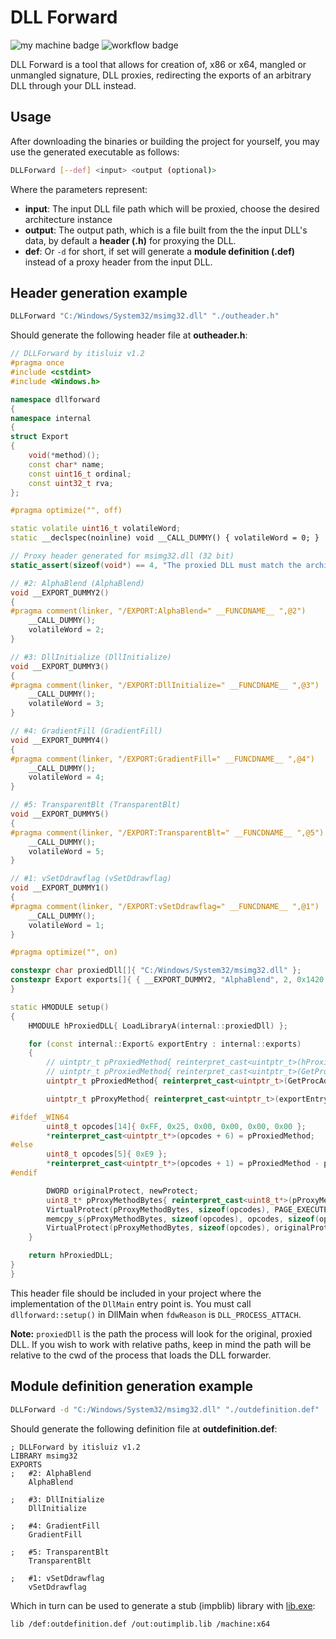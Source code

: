 # DLL Forward
![my machine badge](https://forthebadge.com/images/badges/works-on-my-machine.svg)
![workflow badge](https://github.com/itisluiz/DLLForward/actions/workflows/build.yml/badge.svg)

DLL Forward is a tool that allows for creation of, x86 or x64, mangled or unmangled signature, DLL proxies, redirecting the exports of an arbitrary DLL through your DLL instead.

## Usage
After downloading the binaries or building the project for yourself, you may use the generated executable as follows:

```bash
DLLForward [--def] <input> <output (optional)>
```
Where the parameters represent:
- **input**: The input DLL file path which will be proxied, choose the desired architecture instance
- **output**: The output path, which is a file built from the the input DLL's data, by default a **header (.h)** for proxying the DLL.
-  **def**: Or `-d` for short, if set will generate a **module definition (.def)** instead of a proxy header from the input DLL.

## Header generation example
```bash
DLLForward "C:/Windows/System32/msimg32.dll" "./outheader.h"
```
Should generate the following header file at **outheader.h**:

```cpp
// DLLForward by itisluiz v1.2
#pragma once
#include <cstdint>
#include <Windows.h>

namespace dllforward
{
namespace internal
{
struct Export
{ 
	void(*method)(); 
	const char* name; 
	const uint16_t ordinal;
	const uint32_t rva;
};

#pragma optimize("", off)

static volatile uint16_t volatileWord;
static __declspec(noinline) void __CALL_DUMMY() { volatileWord = 0; }

// Proxy header generated for msimg32.dll (32 bit)
static_assert(sizeof(void*) == 4, "The proxied DLL must match the architecture of the proxy DLL");

// #2: AlphaBlend (AlphaBlend)
void __EXPORT_DUMMY2()
{
#pragma comment(linker, "/EXPORT:AlphaBlend=" __FUNCDNAME__ ",@2")
	__CALL_DUMMY();
	volatileWord = 2;
}

// #3: DllInitialize (DllInitialize)
void __EXPORT_DUMMY3()
{
#pragma comment(linker, "/EXPORT:DllInitialize=" __FUNCDNAME__ ",@3")
	__CALL_DUMMY();
	volatileWord = 3;
}

// #4: GradientFill (GradientFill)
void __EXPORT_DUMMY4()
{
#pragma comment(linker, "/EXPORT:GradientFill=" __FUNCDNAME__ ",@4")
	__CALL_DUMMY();
	volatileWord = 4;
}

// #5: TransparentBlt (TransparentBlt)
void __EXPORT_DUMMY5()
{
#pragma comment(linker, "/EXPORT:TransparentBlt=" __FUNCDNAME__ ",@5")
	__CALL_DUMMY();
	volatileWord = 5;
}

// #1: vSetDdrawflag (vSetDdrawflag)
void __EXPORT_DUMMY1()
{
#pragma comment(linker, "/EXPORT:vSetDdrawflag=" __FUNCDNAME__ ",@1")
	__CALL_DUMMY();
	volatileWord = 1;
}

#pragma optimize("", on)

constexpr char proxiedDll[]{ "C:/Windows/System32/msimg32.dll" };
constexpr Export exports[]{ { __EXPORT_DUMMY2, "AlphaBlend", 2, 0x1420 }, { __EXPORT_DUMMY3, "DllInitialize", 3, 0x1530 }, { __EXPORT_DUMMY4, "GradientFill", 4, 0x14f0 }, { __EXPORT_DUMMY5, "TransparentBlt", 5, 0x15c0 }, { __EXPORT_DUMMY1, "vSetDdrawflag", 1, 0x16b0 } };
}

static HMODULE setup()
{
	HMODULE hProxiedDLL{ LoadLibraryA(internal::proxiedDll) };

	for (const internal::Export& exportEntry : internal::exports)
	{
		// uintptr_t pProxiedMethod{ reinterpret_cast<uintptr_t>(hProxiedDLL) + exportEntry.rva };
		// uintptr_t pProxiedMethod{ reinterpret_cast<uintptr_t>(GetProcAddress(hProxiedDLL, MAKEINTRESOURCEA(exportEntry.ordinal))) };
		uintptr_t pProxiedMethod{ reinterpret_cast<uintptr_t>(GetProcAddress(hProxiedDLL, exportEntry.name)) };

		uintptr_t pProxyMethod{ reinterpret_cast<uintptr_t>(exportEntry.method) };

#ifdef _WIN64
		uint8_t opcodes[14]{ 0xFF, 0x25, 0x00, 0x00, 0x00, 0x00 };
		*reinterpret_cast<uintptr_t*>(opcodes + 6) = pProxiedMethod;
#else
		uint8_t opcodes[5]{ 0xE9 };
		*reinterpret_cast<uintptr_t*>(opcodes + 1) = pProxiedMethod - pProxyMethod - sizeof(opcodes);
#endif

		DWORD originalProtect, newProtect;
		uint8_t* pProxyMethodBytes{ reinterpret_cast<uint8_t*>(pProxyMethod) };
		VirtualProtect(pProxyMethodBytes, sizeof(opcodes), PAGE_EXECUTE_READWRITE, &originalProtect);
		memcpy_s(pProxyMethodBytes, sizeof(opcodes), opcodes, sizeof(opcodes));
		VirtualProtect(pProxyMethodBytes, sizeof(opcodes), originalProtect, &newProtect);
	}

	return hProxiedDLL;
}
}
```

This header file should be included in your project where the implementation of the `DllMain` entry point is. You must call `dllforward::setup()` in DllMain when `fdwReason` is `DLL_PROCESS_ATTACH`.

**Note:** `proxiedDll` is the path the process will look for the original, proxied DLL. If you wish to work with relative paths, keep in mind the path will be relative to the cwd of the process that loads the DLL forwarder. 


## Module definition generation example
```bash
DLLForward -d "C:/Windows/System32/msimg32.dll" "./outdefinition.def"
```
Should generate the following definition file at **outdefinition.def**:

```
; DLLForward by itisluiz v1.2
LIBRARY msimg32
EXPORTS
;	#2: AlphaBlend
	AlphaBlend

;	#3: DllInitialize
	DllInitialize

;	#4: GradientFill
	GradientFill

;	#5: TransparentBlt
	TransparentBlt

;	#1: vSetDdrawflag
	vSetDdrawflag

```

Which in turn can be used to generate a stub (impblib) library with [lib.exe](https://learn.microsoft.com/en-us/cpp/build/reference/lib-reference?view=msvc-170):
```bash
lib /def:outdefinition.def /out:outimplib.lib /machine:x64
````
